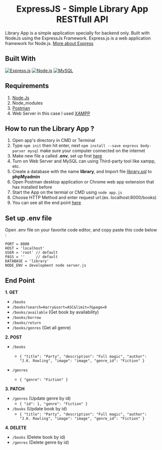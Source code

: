<h1 align="center">ExpressJS - Simple Library App RESTfull API</h1>



Library App is a simple application specially for backend only. Built with NodeJs using the ExpressJs Framework.
Express.js is a web application framework for Node.js. [More about Express](https://en.wikipedia.org/wiki/Express.js)
## Built With
[![Express.js](https://img.shields.io/badge/Express.js-4.17.1-orange.svg?style=rounded-square)](https://expressjs.com/en/starter/installing.html)
[![Node.js](https://img.shields.io/badge/Node.js-v.10.16.12-green.svg?style=rounded-square)](https://nodejs.org/)
[![MySQL](https://img.shields.io/badge/MySQL-v.2.17.1-green.svg?style=rounded-square)](https://www.mysql.com/)

## Requirements
1. <a href="https://nodejs.org/en/download/">Node Js</a>
2. Node_modules
3. <a href="https://www.getpostman.com/">Postman</a>
4. Web Server in this case I used <a href="https://www.apachefriends.org/index.html">XAMPP</a>

## How to run the Library App ?
1. Open app's directory in CMD or Terminal
2. Type `npm init` then hit enter, next `npm install --save express body-parser mysql` make sure your computer connected on the internet
3. Make new file a called **.env**, set up first [here](#set-up-env-file)
4. Turn on Web Server and MySQL can using Third-party tool like xampp, etc.
5. Create a database with the name **library**, and Import file [library.sql](library.sql) to **phpMyadmin**
6. Open Postman desktop application or Chrome web app extension that has installed before
7. Start the App on the termial or CMD using `node app.js`
8. Choose HTTP Method and enter request url.(ex. localhost:8000/books)
9. You can see all the end point [here](#end-point)

## Set up .env file
Open .env file on your favorite code editor, and copy paste this code below :
```
PORT = 8000
HOST = 'localhost'
USER = 'root' // default
PASS = ''     // default
DATABASE = 'library'
NODE_ENV = development node server.js
```

## End Point
**1. GET**
* `/books`
* `/books?search=Harry&sort=ASC&limit=7&page=0`
* `/books/available` (Get book by availability)
* `/books/borrow`
* `/books/return`
* `/books/genres` (Get all genre)


**2. POST**
* `/books`
    * ``` { "title": "Party", "description": "Full magic", "author": "J.K. Rowling", "image": "image", "genre_id": "Fiction" } ```

* `/genres`
    * ``` { "genre": "Fiction" } ```

**3. PATCH**
* `/genres` (Update genre by id)
   * ``` { "id": 1, "genre": "Fiction" } ```
* `/books` (Update book by id)
   * ``` { "title": "Party", "description": "Full magic", "author": "J.K. Rowling", "image": "image", "genre_id": "Fiction" } ```

**4. DELETE**
* `/books` (Delete book by id)
* `/genres` (Delete genre by id)
